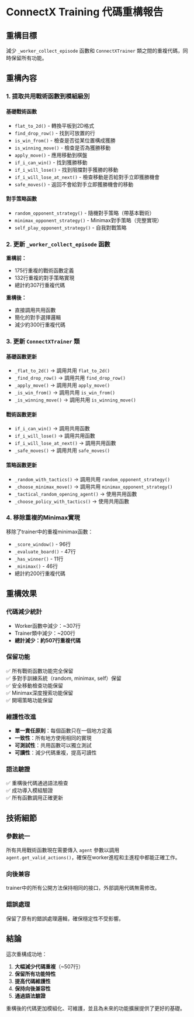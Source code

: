 # ConnectX Training 代碼重構報告

## 重構目標
減少 `_worker_collect_episode` 函數和 `ConnectXTrainer` 類之間的重複代碼，同時保留所有功能。

## 重構內容

### 1. 提取共用戰術函數到模組級別

#### 基礎戰術函數
- `flat_to_2d()` - 轉換平板到2D格式
- `find_drop_row()` - 找到可放置的行
- `is_win_from()` - 檢查是否從某位置構成獲勝
- `is_winning_move()` - 檢查是否為獲勝移動
- `apply_move()` - 應用移動到棋盤
- `if_i_can_win()` - 找到獲勝移動
- `if_i_will_lose()` - 找到阻擋對手獲勝的移動
- `if_i_will_lose_at_next()` - 檢查移動是否給對手立即獲勝機會
- `safe_moves()` - 返回不會給對手立即獲勝機會的移動

#### 對手策略函數
- `random_opponent_strategy()` - 隨機對手策略（帶基本戰術）
- `minimax_opponent_strategy()` - Minimax對手策略（完整實現）
- `self_play_opponent_strategy()` - 自我對戰策略

### 2. 更新 `_worker_collect_episode` 函數

**重構前：**
- 175行重複的戰術函數定義
- 132行重複的對手策略實現
- 總計約307行重複代碼

**重構後：**
- 直接調用共用函數
- 簡化的對手選擇邏輯
- 減少約300行重複代碼

### 3. 更新 `ConnectXTrainer` 類

#### 基礎函數更新
- `_flat_to_2d()` → 調用共用 `flat_to_2d()`
- `_find_drop_row()` → 調用共用 `find_drop_row()`
- `_apply_move()` → 調用共用 `apply_move()`
- `_is_win_from()` → 調用共用 `is_win_from()`
- `_is_winning_move()` → 調用共用 `is_winning_move()`

#### 戰術函數更新
- `if_i_can_win()` → 調用共用函數
- `if_i_will_lose()` → 調用共用函數
- `if_i_will_lose_at_next()` → 調用共用函數
- `_safe_moves()` → 調用共用 `safe_moves()`

#### 策略函數更新
- `_random_with_tactics()` → 調用共用 `random_opponent_strategy()`
- `_choose_minimax_move()` → 調用共用 `minimax_opponent_strategy()`
- `_tactical_random_opening_agent()` → 使用共用函數
- `_choose_policy_with_tactics()` → 使用共用函數

### 4. 移除重複的Minimax實現

移除了trainer中的重複minimax函數：
- `_score_window()` - 96行
- `_evaluate_board()` - 47行  
- `_has_winner()` - 11行
- `_minimax()` - 46行
- 總計約200行重複代碼

## 重構效果

### 代碼減少統計
- Worker函數中減少：~307行
- Trainer類中減少：~200行
- **總計減少：約507行重複代碼**

### 保留功能
✅ 所有戰術函數功能完全保留  
✅ 多對手訓練系統（random, minimax, self）保留  
✅ 安全移動檢查功能保留  
✅ Minimax深度搜索功能保留  
✅ 開場策略功能保留  

### 維護性改進
- **單一責任原則**：每個函數只在一個地方定義
- **一致性**：所有地方使用相同的實現
- **可測試性**：共用函數可以獨立測試
- **可讀性**：減少代碼重複，提高可讀性

### 語法驗證
✅ 重構後代碼通過語法檢查  
✅ 成功導入模組驗證  
✅ 所有函數調用正確更新  

## 技術細節

### 參數統一
所有共用戰術函數現在需要傳入 `agent` 參數以調用 `agent.get_valid_actions()`，確保在worker進程和主進程中都能正確工作。

### 向後兼容
trainer中的所有公開方法保持相同的接口，外部調用代碼無需修改。

### 錯誤處理
保留了原有的錯誤處理邏輯，確保穩定性不受影響。

## 結論

這次重構成功地：
1. **大幅減少代碼重複**（~507行）
2. **保留所有功能特性**
3. **提高代碼維護性**
4. **保持向後兼容性**
5. **通過語法驗證**

重構後的代碼更加模組化、可維護，並且為未來的功能擴展提供了更好的基礎。
